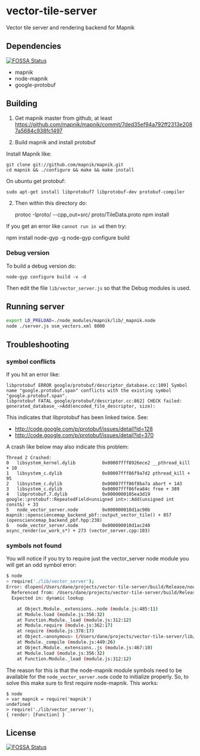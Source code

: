 vector-tile-server
==================

Vector tile server and rendering backend for Mapnik


## Dependencies
[![FOSSA Status](https://app.fossa.com/api/projects/git%2Bgithub.com%2FKeshavGeek%2Fvector-tile-server.svg?type=shield)](https://app.fossa.com/projects/git%2Bgithub.com%2FKeshavGeek%2Fvector-tile-server?ref=badge_shield)


* mapnik
* node-mapnik
* google-protobuf


## Building

1) Get mapnik master from github, at least https://github.com/mapnik/mapnik/commit/7ded35ef94a792ff2313e2087a5684c938fc1497

3) Build mapnik and install protobuf

Install Mapnik like:

    git clone git://github.com/mapnik/mapnik.git
    cd mapnik && ./configure && make && make install

On ubuntu get protobuf:

    sudo apt-get install libprotobuf7 libprotobuf-dev protobuf-compiler
    
2) Then within this directory do:

    protoc -Iproto/ --cpp_out=src/ proto/TileData.proto
    npm install


If you get an error like `cannot run in wd` then try:

   npm install node-gyp -g
   node-gyp configure build

### Debug version

To build a debug version do:

    node-gyp configure build -v -d

Then edit the file `lib/vector_server.js` so that the Debug modules is used.


## Running server

```bash
export LD_PRELOAD=./node_modules/mapnik/lib/_mapnik.node
node ./server.js osm_vectors.xml 8000
```


## Troubleshooting

### symbol conflicts

If you hit an error like:

```
libprotobuf ERROR google/protobuf/descriptor_database.cc:109] Symbol name "google.protobuf.span" conflicts with the existing symbol "google.protobuf.span".
libprotobuf FATAL google/protobuf/descriptor.cc:862] CHECK failed: generated_database_->Add(encoded_file_descriptor, size):
```

This indicates that libprotobuf has been linked twice. See:

 - http://code.google.com/p/protobuf/issues/detail?id=128
 - http://code.google.com/p/protobuf/issues/detail?id=370

A crash like below may also indicate this problem:

```
Thread 2 Crashed:
0   libsystem_kernel.dylib        	0x00007fff8926ece2 __pthread_kill + 10
1   libsystem_c.dylib             	0x00007fff86f9a7d2 pthread_kill + 95
2   libsystem_c.dylib             	0x00007fff86f8ba7a abort + 143
3   libsystem_c.dylib             	0x00007fff86fea84c free + 389
4   libprotobuf.7.dylib           	0x0000000105ea3d19 google::protobuf::RepeatedField<unsigned int>::Add(unsigned int const&) + 33
5   node_vector_server.node       	0x000000010d1ac90b mapnik::opensciencemap_backend_pbf::output_vector_tile() + 857 (opensciencemap_backend_pbf.hpp:238)
6   node_vector_server.node       	0x000000010d1ac240 async_render(uv_work_s*) + 273 (vector_server.cpp:103)
```

### symbols not found

You will notice if you try to require just the vector_server
node module you will get an odd symbol error:

```sh
$ node
> require('./lib/vector_server');
Error: dlopen(/Users/dane/projects/vector-tile-server/build/Release/node_vector_server.node, 1): Symbol not found: __ZN3Map11constructorE
  Referenced from: /Users/dane/projects/vector-tile-server/build/Release/node_vector_server.node
  Expected in: dynamic lookup

    at Object.Module._extensions..node (module.js:485:11)
    at Module.load (module.js:356:32)
    at Function.Module._load (module.js:312:12)
    at Module.require (module.js:362:17)
    at require (module.js:378:17)
    at Object.<anonymous> (/Users/dane/projects/vector-tile-server/lib/vector_server.js:1:103)
    at Module._compile (module.js:449:26)
    at Object.Module._extensions..js (module.js:467:10)
    at Module.load (module.js:356:32)
    at Function.Module._load (module.js:312:12)
```

The reason for this is that the node-mapnik module symbols need to be available for
the `node_vector_server.node` code to initialize properly. So, to solve this make sure
to first require node-mapnik. This works:

```
$ node
> var mapnik = require('mapnik')
undefined
> require('./lib/vector_server');
{ render: [Function] }
```


## License
[![FOSSA Status](https://app.fossa.com/api/projects/git%2Bgithub.com%2FKeshavGeek%2Fvector-tile-server.svg?type=large)](https://app.fossa.com/projects/git%2Bgithub.com%2FKeshavGeek%2Fvector-tile-server?ref=badge_large)